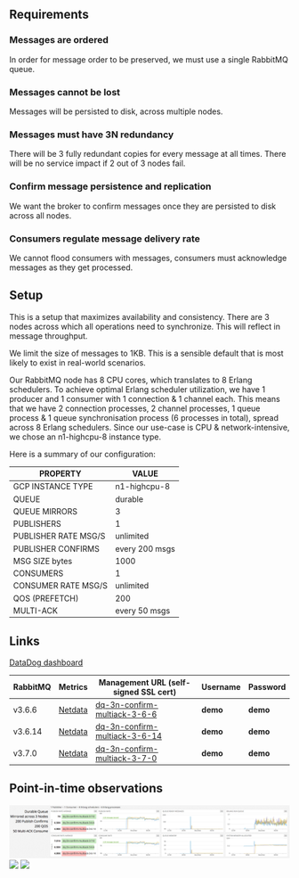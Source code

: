 ## Requirements

### Messages are ordered

In order for message order to be preserved, we must use a single RabbitMQ queue.

### Messages cannot be lost

Messages will be persisted to disk, across multiple nodes.

### Messages must have 3N redundancy

There will be 3 fully redundant copies for every message at all times.
There will be no service impact if 2 out of 3 nodes fail.

### Confirm message persistence and replication

We want the broker to confirm messages once they are persisted to disk across all nodes.

### Consumers regulate message delivery rate

We cannot flood consumers with messages, consumers must acknowledge messages as they get processed.

## Setup

This is a setup that maximizes availability and consistency.
There are 3 nodes across which all operations need to synchronize. This will reflect in message throughput.

We limit the size of messages to 1KB. This is a sensible default that is most likely to exist in real-world scenarios.

Our RabbitMQ node has 8 CPU cores, which translates to 8 Erlang schedulers.
To achieve optimal Erlang scheduler utilization, we have 1 producer and 1 consumer with 1 connection & 1 channel each.
This means that we have 2 connection processes, 2 channel processes, 1 queue process & 1 queue synchronisation process (6 processes in total), spread across 8 Erlang schedulers.
Since our use-case is CPU & network-intensive, we chose an n1-highcpu-8 instance type.

Here is a summary of our configuration:

| PROPERTY             | VALUE          |
| -------------------- | -------------  |
| GCP INSTANCE TYPE    | n1-highcpu-8   |
| QUEUE                | durable        |
| QUEUE MIRRORS        | 3              |
| PUBLISHERS           | 1              |
| PUBLISHER RATE MSG/S | unlimited      |
| PUBLISHER CONFIRMS   | every 200 msgs |
| MSG SIZE bytes       | 1000           |
| CONSUMERS            | 1              |
| CONSUMER RATE MSG/S  | unlimited      |
| QOS (PREFETCH)       | 200            |
| MULTI-ACK            | every 50 msgs  |

## Links

[DataDog dashboard](https://p.datadoghq.com/sb/eac1d6667-75ac04872a)

| RabbitMQ | Metrics                                                                     | Management URL (self-signed SSL cert)                                                   | Username | Password |
| -        | -                                                                           | -                                                                                       | -        | -        |
| v3.6.6   | [Netdata](https://0-netdata-dq-3n-confirm-multiack-3-6-6.gcp.rabbitmq.com)  | [dq-3n-confirm-multiack-3-6-6](https://dq-3n-confirm-multiack-3-6-6.gcp.rabbitmq.com)   | **demo** | **demo** |
| v3.6.14  | [Netdata](https://0-netdata-dq-3n-confirm-multiack-3-6-14.gcp.rabbitmq.com) | [dq-3n-confirm-multiack-3-6-14](https://dq-3n-confirm-multiack-3-6-14.gcp.rabbitmq.com) | **demo** | **demo** |
| v3.7.0   | [Netdata](https://0-netdata-dq-3n-confirm-multiack-3-7-0.gcp.rabbitmq.com)  | [dq-3n-confirm-multiack-3-7-0](https://dq-3n-confirm-multiack-3-7-0.gcp.rabbitmq.com)   | **demo** | **demo** |

## Point-in-time observations

![](dq-3n-confirm-multiack-dashboard.png)
![](dq-3n-confirm-multiack-overview.png)
![](dq-3n-confirm-multiack-master-node.png)
